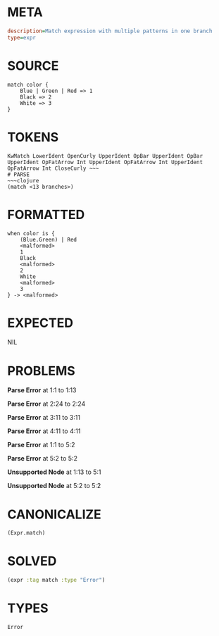 # META
~~~ini
description=Match expression with multiple patterns in one branch
type=expr
~~~
# SOURCE
~~~roc
match color {
    Blue | Green | Red => 1
    Black => 2
    White => 3
}
~~~
# TOKENS
~~~text
KwMatch LowerIdent OpenCurly UpperIdent OpBar UpperIdent OpBar UpperIdent OpFatArrow Int UpperIdent OpFatArrow Int UpperIdent OpFatArrow Int CloseCurly ~~~
# PARSE
~~~clojure
(match <13 branches>)
~~~
# FORMATTED
~~~roc
when color is {
	(Blue.Green) | Red
	<malformed>
	1
	Black
	<malformed>
	2
	White
	<malformed>
	3
} -> <malformed>
~~~
# EXPECTED
NIL
# PROBLEMS
**Parse Error**
at 1:1 to 1:13

**Parse Error**
at 2:24 to 2:24

**Parse Error**
at 3:11 to 3:11

**Parse Error**
at 4:11 to 4:11

**Parse Error**
at 1:1 to 5:2

**Parse Error**
at 5:2 to 5:2

**Unsupported Node**
at 1:13 to 5:1

**Unsupported Node**
at 5:2 to 5:2

# CANONICALIZE
~~~clojure
(Expr.match)
~~~
# SOLVED
~~~clojure
(expr :tag match :type "Error")
~~~
# TYPES
~~~roc
Error
~~~
